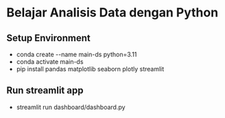 # Belajar Analisis Data dengan Python
## Setup Environment
- conda create --name main-ds python=3.11
- conda activate main-ds
- pip install pandas matplotlib seaborn plotly streamlit 
## Run streamlit app
- streamlit run dashboard/dashboard.py
